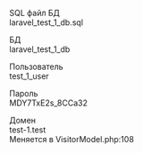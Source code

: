 SQL файл БД\
laravel_test_1_db.sql

БД\
laravel_test_1_db

Пользователь\
test_1_user

Пароль\
MDY7TxE2s_8CCa32

Домен\
test-1.test\
Меняется в VisitorModel.php:108

